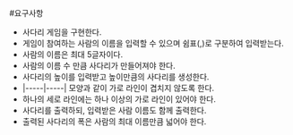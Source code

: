 #요구사항
- 사다리 게임을 구현한다.
- 게임이 참여하는 사람의 이름을 입력할 수 있으며 쉼표(,)로 구분하여 입력받는다.
- 사람의 이름은 최대 5글자이다.
- 사람의 이름 수 만큼 사다리가 만들어져야 한다.
- 사다리의 높이를 입력받고 높이만큼의 사다리를 생성한다.
- |-----|-----| 모양과 같이 가로 라인이 겹치지 않도록 한다.
- 하나의 세로 라인에는 하나 이상의 가로 라인이 있어야 한다.
- 사다리를 출력하되, 입력받은 사람 이름도 함께 출력한다.
- 출력된 사다리의 폭은 사람의 최대 이름만큼 넓어야 한다.
